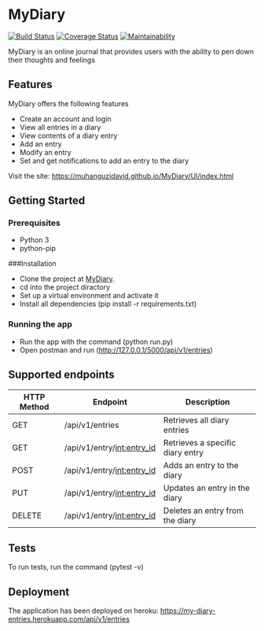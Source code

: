 # MyDiary
[![Build Status](https://travis-ci.com/MuhanguziDavid/MyDiary.svg?branch=develop)](https://travis-ci.com/MuhanguziDavid/MyDiary)
[![Coverage Status](https://coveralls.io/repos/github/MuhanguziDavid/MyDiary/badge.svg?branch=develop)](https://coveralls.io/github/MuhanguziDavid/MyDiary?branch=develop)
[![Maintainability](https://api.codeclimate.com/v1/badges/c48c9fc84c9e037b3304/maintainability)](https://codeclimate.com/github/MuhanguziDavid/MyDiary/maintainability)

MyDiary is an online journal that provides users with the ability to pen down their thoughts and feelings

## Features
MyDiary offers the following features
* Create an account and login
* View all entries in a diary
* View contents of a diary entry
* Add an entry
* Modify an entry
* Set and get notifications to add an entry to the diary

Visit the site:
https://muhanguzidavid.github.io/MyDiary/UI/index.html

## Getting Started

### Prerequisites
* Python 3
* python-pip

###Installation
* Clone the project at [MyDiary](https://github.com/MuhanguziDavid/MyDiary).
* cd into the project diractory
* Set up a virtual environment and activate it
* Install all dependencies (pip install -r requirements.txt)

### Running the app
* Run the app with the command (python run.py)
* Open postman and run (http://127.0.0.1/5000/api/v1/entries)

## Supported endpoints
HTTP Method | Endpoint | Description
------------ | ------------- | -------------
GET| /api/v1/entries| Retrieves all diary entries
GET| /api/v1/entry/<int:entry_id>| Retrieves a specific diary entry
POST| /api/v1/entry/<int:entry_id>| Adds an entry to the diary
PUT| /api/v1/entry/<int:entry_id>| Updates an entry in the diary
DELETE| /api/v1/entry/<int:entry_id>| Deletes an entry from the diary

## Tests

To run tests, run the command (pytest -v)

## Deployment

The application has been deployed on heroku: https://my-diary-entries.herokuapp.com/api/v1/entries
